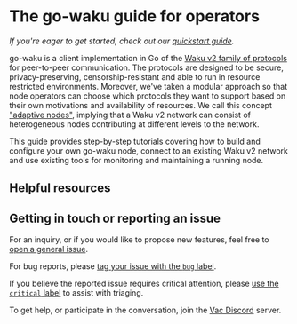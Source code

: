 # The go-waku guide for operators

*If you're eager to get started, check out our [quickstart guide](./quickstart.md).*

go-waku is a client implementation in Go of the [Waku v2 family of protocols](https://rfc.vac.dev/spec/10/) for peer-to-peer communication.
The protocols are designed to be secure, privacy-preserving, censorship-resistant and able to run in resource restricted environments.
Moreover, we've taken a modular approach so that node operators can choose which protocols they want to support
based on their own motivations and availability of resources.
We call this concept ["adaptive nodes"](https://rfc.vac.dev/spec/30/),
implying that a Waku v2 network can consist of heterogeneous nodes contributing at different levels to the network.

This guide provides step-by-step tutorials covering how to build and configure your own go-waku node,
connect to an existing Waku v2 network
and use existing tools for monitoring and maintaining a running node.

## Helpful resources

<!-- TODO -->

## Getting in touch or reporting an issue

For an inquiry, or if you would like to propose new features, feel free to [open a general issue](https://github.com/waku-org/go-waku/issues/new/).

For bug reports, please [tag your issue with the `bug` label](https://github.com/waku-org/go-waku/issues/new/).

If you believe the reported issue requires critical attention, please [use the `critical` label](https://github.com/waku-org/go-waku/issues/new?labels=critical,bug) to assist with triaging.

To get help, or participate in the conversation, join the [Vac Discord](https://discord.gg/KNj3ctuZvZ) server.